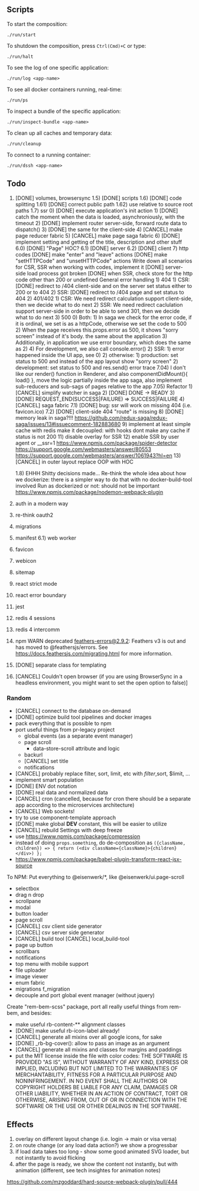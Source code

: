 ## Scripts

To start the composition:

```
./run/start
```

To shutdown the composition, press `Ctrl(Cmd)+C` or type:

```
./run/halt
```

To see the log of one specific application:

```
./run/log <app-name>
```

To see all docker containers running, real-time:

```
./run/ps
```

To inspect a bundle of the specific application:

```
./run/inspect-bundle <app-name>
```

To clean up all caches and temporary data:

```
./run/cleanup
```

To connect to a running container:

```
./run/dssh <app-name>
```

## Todo

1. [DONE] volumes, browsersync
    1.5) [DONE] scripts
    1.6) [DONE] code splitting
    1.61) [DONE] correct public path
    1.62) use relative to source root paths
    1.7) ssr 0) [DONE] execute application's init action 1) [DONE] catch the moment when the data is loaded, asynchroniously, with the timeout 2) [DONE] implement router server-side, forward route data to dispatch() 3) [DONE] the same for the client-side 4) [CANCEL] make page reducer fabric 5) [CANCEL] make page saga fabric 6) [DONE] implement setting and getting of the title, description and other stuff
    6.0) [DONE] "Page" HOC?
    6.1) [DONE] server
    6.2) [DONE] client 7) http codes
    [DONE] make "enter" and "leave" actions
    [DONE] make "setHTTPCode" and "unsetHTTPCode" actions
    Write down all scenarios for CSR, SSR when working with codes, implement it
    [DONE] server-side load process got broken
    [DONE] when SSR, check store for the http code other than 200 or undefined
    General error handling
        1) 404
            1) CSR: [DONE] redirect to /404 client-side and on the server set status either to 200 or to 404
            2) SSR: [DONE] redirect to /404 page and set status to 404
        2) 401/402
            1) CSR:
                We need redirect calculation support client-side, then we decide what to do next
            2) SSR:
                We need redirect caclulation support server-side in order to be able to send 301, then we decide what to do next
        3) 500
            0) Both:
                1) In saga we check for the error code, if it is ordinal, we set is as a httpCode, otherwise we set the code to 500
                2) When the page receives this.props.error as 500, it shows "sorry screen" instead of it's body. the same about the application
                3) Additionally, in application we use error boundary, which does the same as 2)
                4) For development, we also call console.error()
            2) SSR:
                1) error happened inside the UI app, see 0)
                2) otherwise:
                    1) production: set status to 500 and instead of the app layout show "sorry screen"
                    2) development: set status to 500 and res.send() error trace
        7.04) I don't like our render() function in Renderer, and also componentDidMount(){ load() }, move the logic partially inside the app saga, also implement sub-reducers and sub-sags of pages relative to the app 
        7.05) Refactor
            1) [CANCEL] simplify watcher in saga
            2) [DONE] DONE -> READY
            3) [DONE] REQUEST_END(SUCCESS|FAILURE) => SUCCESS|FAILURE
            4) [CANCEL] saga fabric
        7.1) [DONE] bug: ssr will work on missing 404 (i.e. favicon.ico)
        7.2) [DONE] client-side 404 "route" is missing
        8) [DONE] memory leak in saga?!!!
            https://github.com/redux-saga/redux-saga/issues/13#issuecomment-182883680
        9) implement at least simple cache with redis
            make it decoupled: with hooks
            dont make any cache if status is not 200
        11) disable overlay for SSR
        12) enable SSR by user agent or __ssr=1
            https://www.npmjs.com/package/spider-detector
            https://support.google.com/webmasters/answer/80553
            https://support.google.com/webmasters/answer/1061943?hl=en
        13) [CANCEL] in outer layout replace OOP with HOC

    1.8) EHHH Shitty decisions made...
    Re-think the whole idea about how we dockerize: there is a simpler way to do that with no docker-build-tool involved
    Run as dockerized or not: should not be important
    https://www.npmjs.com/package/nodemon-webpack-plugin

2.  auth in a modern way
3.  re-think oauth2
4.  migrations
5.  manifest
    6.1) web worker
6.  favicon
7.  webicon
8.  sitemap
9.  react strict mode
10. react error boundary
11. jest
12. redis 4 sessions
13. redis 4 intercomm
14. npm WARN deprecated feathers-errors@2.9.2: Feathers v3 is out and has moved to @feathersjs/errors. See https://docs.feathersjs.com/migrating.html for more information.
15. [DONE] separate class for templating
16. [CANCEL] Couldn't open browser (if you are using BrowserSync in a headless environment, you might want to set the open option to false)]

### Random

-   [CANCEL] connect to the database on-demand
-   [DONE] optimize build tool pipelines and docker images
-   pack everything that is possible to npm
-   port useful things from pr-legacy project
    -   global events (as a separate event manager)
    -   page scroll
        -   data-store-scroll attribute and logic
    -   backurl
    -   [CANCEL] set title
    -   notifications
-   [CANCEL] probably replace filter, sort, limit, etc with $filter,$sort, \$limit, ...
-   implement smart population
-   [DONE] ENV dot notation
-   [DONE] real data and normalized data
-   [CANCEL] cron (cancelled, because for cron there should be a separate app according to the microservices architecture)
-   [CANCEL] Web sockets!
-   try to use component-template approach
-   [DONE] make global **DEV** constant, this will be easier to utilize
-   [CANCEL] rebuild Settings with deep freeze
-   use https://www.npmjs.com/package/compression
-   instead of doing `props.something`, do de-composition as `({className, children}) => { return (<div className={className}>{children}</div>) };`
-   https://www.npmjs.com/package/babel-plugin-transform-react-jsx-source

To NPM:
Put everything to @eisenwerk/\*, like @eisenwerk/ui.page-scroll

-   selectbox
-   drag n drop
-   scrollpane
-   modal
-   button loader
-   page scroll
-   [CANCEL] csv client side generator
-   [CANCEL] csv server side generator
-   [CANCEL] build tool
    [CANCEL] local_build-tool
-   page up button
-   scrollbars
-   notifications
-   top menu with mobile support
-   file uploader
-   image viewer
-   enum fabric
-   migrations
    f_migration
-   decouple and port global event manager (without jquery)

Create "rem-bem-scss" package, port all really useful things from rem-bem, and besides:

-   make useful rb-content-\*\* alignment classes
-   [DONE] make useful rb-icon-label already!
-   [CANCEL] generate all mixins over all google icons, for sake
-   [DONE] \_rb-bg-cover(): allow to pass an image as an argument
-   [CANCEL] generate all mixins and classes for margins and paddings
-   put the MIT license inside the file with color codes:
    THE SOFTWARE IS PROVIDED "AS IS", WITHOUT WARRANTY OF ANY KIND, EXPRESS OR IMPLIED, INCLUDING BUT NOT LIMITED TO THE WARRANTIES OF MERCHANTABILITY, FITNESS FOR A PARTICULAR PURPOSE AND NONINFRINGEMENT. IN NO EVENT SHALL THE AUTHORS OR COPYRIGHT HOLDERS BE LIABLE FOR ANY CLAIM, DAMAGES OR OTHER LIABILITY, WHETHER IN AN ACTION OF CONTRACT, TORT OR OTHERWISE, ARISING FROM, OUT OF OR IN CONNECTION WITH THE SOFTWARE OR THE USE OR OTHER DEALINGS IN THE SOFTWARE.

## Effects

1. overlay on different layout change (i.e. login -> main or visa versa)
2. on route change (or any load data action?) we show a progressbar
3. if load data takes too long - show some good animated SVG loader, but not instantly to avoid flicking
4. after the page is ready, we show the content not instantly, but with animation (different, see tech insightes for animation notes)

https://github.com/mzgoddard/hard-source-webpack-plugin/pull/444

